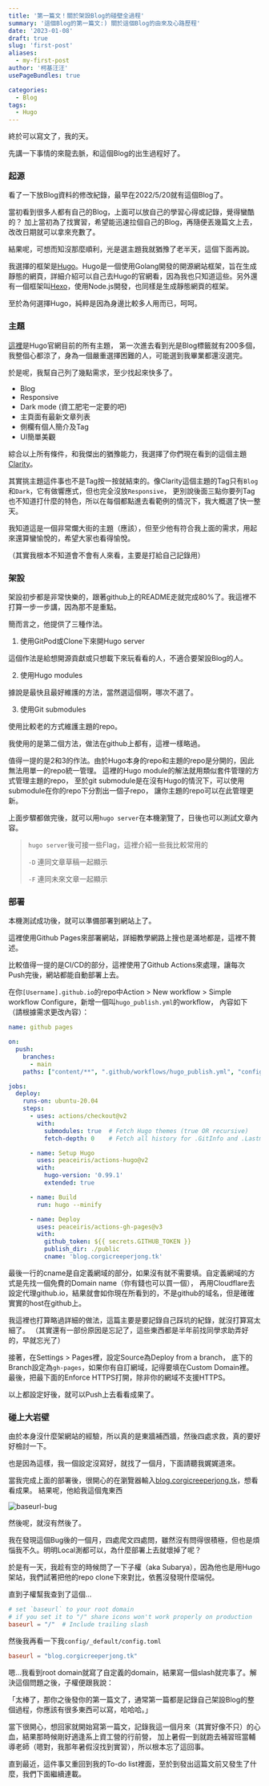 ```yaml
---
title: '第一篇文！關於架設Blog的碰壁全過程'
summary: '這個Blog的第一篇文:) 關於這個Blog的由來及心路歷程'
date: '2023-01-08'
draft: true
slug: 'first-post'
aliases:
  - my-first-post
author: '柯基汪汪'
usePageBundles: true

categories:
  - Blog
tags:
  - Hugo
---
```


終於可以寫文了，我的天。

先講一下事情的來龍去脈，和這個Blog的出生過程好了。

### 起源

看了一下放Blog資料的修改紀錄，最早在2022/5/20就有這個Blog了。

當初看到很多人都有自己的Blog，上面可以放自己的學習心得或記錄，覺得蠻酷的？
加上當初為了找實習，希望能迅速拉個自己的Blog，再隨便丟幾篇文上去，改改日期就可以拿來充數了。

結果呢，可想而知沒那麼順利，光是選主題我就猶豫了老半天，這個下面再說。

我選擇的框架是[Hugo](https://gohugo.io/)。Hugo是一個使用Golang開發的開源網站框架，旨在生成靜態的網頁，詳細介紹可以自己去Hugo的官網看，因為我也只知道這些。另外還有一個框架叫[Hexo](https://hexo.io/zh-tw/)，使用Node.js開發，也同樣是生成靜態網頁的框架。

至於為何選擇Hugo，純粹是因為身邊比較多人用而已，呵呵。

### 主題

[這裡](https://themes.gohugo.io/)是Hugo官網目前的所有主題，
第一次進去看到光是Blog標籤就有200多個，我整個心都涼了，身為一個嚴重選擇困難的人，可能選到我畢業都還沒選完。

於是呢，我幫自己列了幾點需求，至少找起來快多了。

* Blog
* Responsive
* Dark mode (資工肥宅一定要的吧)
* 主頁面有最新文章列表
* 側欄有個人簡介及Tag
* UI簡單美觀

綜合以上所有條件，和我傑出的猶豫能力，我選擇了你們現在看到的這個主題[Clarity](https://github.com/chipzoller/hugo-clarity)。

其實挑主題這件事也不是Tag按一按就結束的。像Clarity這個主題的Tag只有`Blog`和`Dark`，它有做響應式，但也完全沒放`Responsive`，
更別說後面三點你要列Tag也不知道打什麼的特色，所以在每個都點進去看範例的情況下，我大概選了快一整天。

我知道這是一個非常爛大街的主題（應該），但至少他有符合我上面的需求，用起來還算蠻愉悅的，希望大家也看得愉悅。

（其實我根本不知道會不會有人來看，主要是打給自己記錄用）

### 架設

架設初步都是非常快樂的，跟著github上的README走就完成80%了。我這裡不打算一步一步講，因為那不是重點。

簡而言之，他提供了三種作法。

1. 使用GitPod或Clone下來開Hugo server

這個作法是給想開源貢獻或只想載下來玩看看的人，不適合要架設Blog的人。

2. 使用Hugo modules

據說是最快且最好維護的方法，當然選這個啊，哪次不選了。

3. 使用Git submodules

使用比較老的方式維護主題的repo。

我使用的是第二個方法，做法在github上都有，這裡一樣略過。

值得一提的是2和3的作法。由於Hugo本身的repo和主題的repo是分開的，因此無法用單一的repo統一管理。
這裡的Hugo module的解法就用類似套件管理的方式管理主題的repo，
至於git submodule是在沒有Hugo的情況下，可以使用submodule在你的repo下分割出一個子repo，
讓你主題的repo可以在此管理更新。

上面步驟都做完後，就可以用`hugo server`在本機瀏覽了，日後也可以測試文章內容。

> `hugo server`後可接一些Flag，這裡介紹一些我比較常用的
>
> `-D` 連同文章草稿一起顯示
>
> `-F` 連同未來文章一起顯示

### 部署

本機測試成功後，就可以準備部署到網站上了。

這裡使用Github Pages來部署網站，詳細教學網路上搜也是滿地都是，這裡不贅述。

比較值得一提的是CI/CD的部分，這裡使用了Github Actions來處理，讓每次Push完後，網站都能自動部署上去。

在你`[Username].github.io`的repo中Action > New workflow > Simple workflow Configure，新增一個叫`hugo_publish.yml`的workflow，
內容如下（請根據需求更改內容）：
```yml
name: github pages

on:
  push:
    branches:    
      - main
    paths: ["content/**", ".github/workflows/hugo_publish.yml", "config/**", "layouts/**", "static/**"]

jobs:
  deploy:
    runs-on: ubuntu-20.04
    steps:
      - uses: actions/checkout@v2
        with:
          submodules: true  # Fetch Hugo themes (true OR recursive)
          fetch-depth: 0    # Fetch all history for .GitInfo and .Lastmod

      - name: Setup Hugo
        uses: peaceiris/actions-hugo@v2
        with:
          hugo-version: '0.99.1'
          extended: true

      - name: Build
        run: hugo --minify

      - name: Deploy
        uses: peaceiris/actions-gh-pages@v3
        with:
          github_token: ${{ secrets.GITHUB_TOKEN }}
          publish_dir: ./public
          cname: 'blog.corgicreeperjong.tk'
```

最後一行的cname是自定義網域的部分，如果沒有就不需要填。自定義網域的方式是先找一個免費的Domain name（你有錢也可以買一個），
再用Cloudflare去設定代理github.io，結果就會如你現在所看到的，不是github的域名，但是確確實實的host在github上。

我這裡也打算略過詳細的做法，這篇主要是要記錄自己踩坑的紀錄，就沒打算寫太細了。
（其實還有一部份原因是忘記了，這些東西都是半年前找同學求助弄好的，早就忘光了）

接著，在Settings > Pages裡，設定Source為Deploy from a branch，
底下的Branch設定為`gh-pages`，如果你有自訂網域，記得要填在Custom Domain裡。
最後，把最下面的Enforce HTTPS打開，除非你的網域不支援HTTPS。

以上都設定好後，就可以Push上去看看成果了。

### 碰上大岩壁

由於本身沒什麼架網站的經驗，所以真的是東牆補西牆，然後四處求救，真的要好好檢討一下。

也是因為這樣，我一個設定沒寫好，就找了一個月，下面請聽我娓娓道來。

當我完成上面的部署後，很開心的在瀏覽器輸入[blog.corgicreeperjong.tk](https://blog.corgicreeperjong.tk/)，想看看成果。
結果呢，他給我這個鬼東西

![baseurl-bug](baseurl-bug.jpg)

然後呢，就沒有然後了。

我在發現這個Bug後的一個月，四處爬文四處問，雖然沒有問得很積極，但也是煩惱我不久。明明Local測都可以，為什麼部署上去就壞掉了呢？

於是有一天，我趁有空的時候問了一下子權（aka Subarya），因為他也是用Hugo架站，我們試著把他的repo clone下來對比，依舊沒發現什麼端倪。

直到子權幫我查到了這個...

```toml
# set `baseurl` to your root domain
# if you set it to "/" share icons won't work properly on production
baseurl = "/"  # Include trailing slash
```

然後我再看一下我`config/_default/config.toml`

```toml
baseurl = "blog.corgicreeperjong.tk"
```

嗯...我看到root domain就寫了自定義的domain，結果寫一個slash就完事了。解決這個問題之後，子權便跟我說：

「太棒了，那你之後發你的第一篇文了，通常第一篇都是記錄自己架設Blog的整個過程，你應該有很多東西可以寫，哈哈哈。」

當下很開心，想回家就開始寫第一篇文，記錄我這一個月來（其實好像不只）的心血，結果那時候剛好適逢系上資工營的行前營，
加上暑假一到就跑去補習班當輔導老師（嗯對，我那年暑假沒找到實習），所以根本忘了這回事。

直到最近，這件事又重回到我的To-do list裡面，至於到發出這篇文前又發生了什麼，我們下面繼續連載。